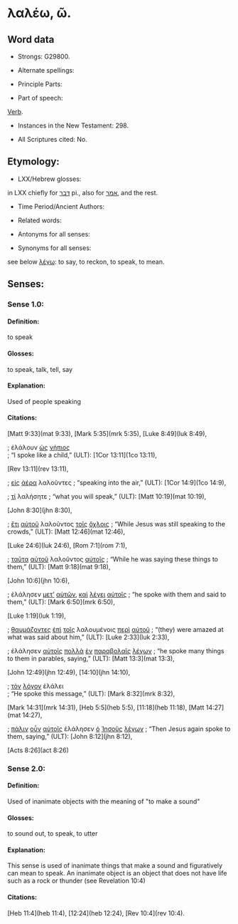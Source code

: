 # λαλέω, ῶ.

<!-- Status: S3=Needs2ndReview -->
<!-- Lexica used for edits: BDAG, FFM, LN, A-S -->

## Word data

* Strongs: G29800.

* Alternate spellings:

* Principle Parts: 

* Part of speech: 

[Verb](http://ugg.readthedocs.io/en/latest/verb.html).

* Instances in the New Testament: 298.

* All Scriptures cited: No.

## Etymology: 

* LXX/Hebrew glosses: 

in LXX chiefly for [דּבר](//en-uhal/H1696) pi., also for [אמר](//en-uhal/H0559), and the rest.

* Time Period/Ancient Authors: 

* Related words: 

* Antonyms for all senses:

* Synonyms for all senses:

see below [λέγω](../G30040/01.md): to say, to reckon, to speak, to mean.


## Senses: 


### Sense  1.0: 

#### Definition:
 
to speak

#### Glosses: 

to speak, talk, tell, say

#### Explanation: 

Used of people speaking

#### Citations: 

[Matt 9:33](mat 9:33), [Mark 5:35](mrk 5:35), [Luke 8:49](luk 8:49),

; ἐλάλουν [ὡς](../G56130/01.md) [νήπιος](../G35160/01.md)  
; “I spoke like a child,” (ULT): 
[1Cor 13:11](1co 13:11), 

[Rev 13:11](rev 13:11),

; [εἰς](../G15190/01.md) [ἀέρα](../G01090/01.md) λαλοῦντες 
; “speaking into the air,” (ULT): 
[1Cor 14:9](1co 14:9), 

; [τί](../G51010/01.md) λαλήσητε 
; “what you will speak,” (ULT):
[Matt 10:19](mat 10:19), 

[John 8:30](jhn 8:30), 

; [ἔτι](../G20890/01.md) [αὐτοῦ](../G08460/01.md) λαλοῦντος [τοῖς](../G35880/01.md) [ὄχλοις](../G37930/01.md) 
; “While Jesus was still speaking to the crowds,” (ULT):
[Matt 12:46](mat 12:46), 

[Luke 24:6](luk 24:6), [Rom 7:1](rom 7:1), 

; [ταῦτα](../G37780/01.md) [αὐτοῦ](../G08460/01.md) λαλοῦντος [αὐτοῖς](../G08460/01.md) 
; “While he was saying these things to them,” (ULT): 
[Matt 9:18](mat 9:18), 

[John 10:6](jhn 10:6), 

; ἐλάλησεν [μετ’](../G33260/01.md) [αὐτῶν](../G08460/01.md), [καὶ](../G25320/01.md) [λέγει](../G30040/01.md) [αὐτοῖς](../G08460/01.md) 
; “he spoke with them and said to them,” (ULT): 
[Mark 6:50](mrk 6:50), 

[Luke 1:19](luk 1:19), 

; [θαυμάζοντες](../G22960/01.md) [ἐπὶ](../G19090/01.md) [τοῖς](../G35880/01.md) λαλουμένοις [περὶ](../G40120/01.md) [αὐτοῦ](../G08460/01.md) 
; “(they) were amazed at what was said about him,” (ULT): 
[Luke 2:33](luk 2:33), 

; ἐλάλησεν [αὐτοῖς](../G08460/01.md) [πολλὰ](../G41830/01.md) [ἐν](../G17220/01.md) [παραβολαῖς](../G38500/01.md) [λέγων](../G30040/01.md) 
; “he spoke many things to them in parables, saying,” (ULT):  [Matt 13:3](mat 13:3), 

[John 12:49](jhn 12:49), [14:10](jhn 14:10), 

; [τὸν](../G35880/01.md) [λόγον](../G30560/01.md) ἐλάλει  
; “He spoke this message,” (ULT): 
[Mark 8:32](mrk 8:32), 

[Mark 14:31](mrk 14:31), [Heb 5:5](heb 5:5), [11:18](heb 11:18), [Matt 14:27](mat 14:27), 

; [πάλιν](../G38250/01.md) [οὖν](../G37670/01.md) [αὐτοῖς](../G08460/01.md) ἐλάλησεν [ὁ](../G35880/01.md) [Ἰησοῦς](../G24240/01.md) [λέγων](../G30040/01.md) 
; “Then Jesus again spoke to them, saying,” (ULT): 
[John 8:12](jhn 8:12), 

[Acts 8:26](act 8:26)



### Sense  2.0: 

#### Definition: 

Used of inanimate objects with the meaning of "to make a sound" 

#### Glosses: 

to sound out, to speak, to utter

#### Explanation: 

This sense is used of inanimate things that make a sound and figuratively can mean to speak. An inanimate object is an object that does not have life such as a rock or thunder (see Revelation 10:4)

#### Citations: 

[Heb 11:4](heb 11:4), [12:24](heb 12:24), [Rev 10:4](rev 10:4).
